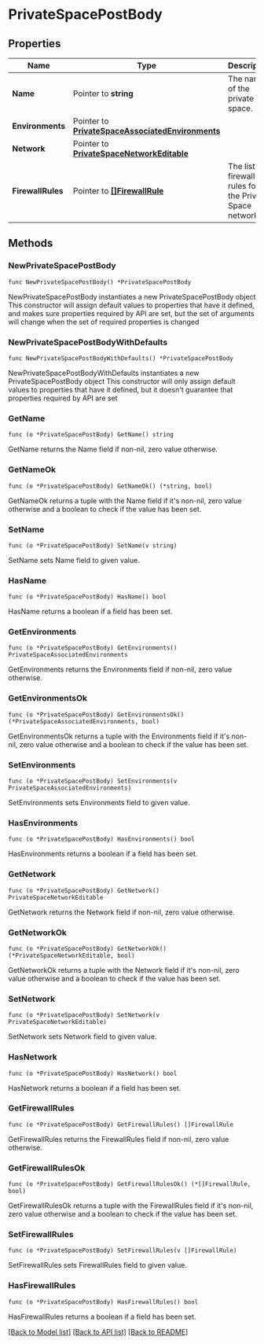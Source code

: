 # PrivateSpacePostBody

## Properties

Name | Type | Description | Notes
------------ | ------------- | ------------- | -------------
**Name** | Pointer to **string** | The name of the private space. | [optional] 
**Environments** | Pointer to [**PrivateSpaceAssociatedEnvironments**](PrivateSpaceAssociatedEnvironments.md) |  | [optional] 
**Network** | Pointer to [**PrivateSpaceNetworkEditable**](PrivateSpaceNetworkEditable.md) |  | [optional] 
**FirewallRules** | Pointer to [**[]FirewallRule**](FirewallRule.md) | The list of firewall rules for the Private Space network. | [optional] 

## Methods

### NewPrivateSpacePostBody

`func NewPrivateSpacePostBody() *PrivateSpacePostBody`

NewPrivateSpacePostBody instantiates a new PrivateSpacePostBody object
This constructor will assign default values to properties that have it defined,
and makes sure properties required by API are set, but the set of arguments
will change when the set of required properties is changed

### NewPrivateSpacePostBodyWithDefaults

`func NewPrivateSpacePostBodyWithDefaults() *PrivateSpacePostBody`

NewPrivateSpacePostBodyWithDefaults instantiates a new PrivateSpacePostBody object
This constructor will only assign default values to properties that have it defined,
but it doesn't guarantee that properties required by API are set

### GetName

`func (o *PrivateSpacePostBody) GetName() string`

GetName returns the Name field if non-nil, zero value otherwise.

### GetNameOk

`func (o *PrivateSpacePostBody) GetNameOk() (*string, bool)`

GetNameOk returns a tuple with the Name field if it's non-nil, zero value otherwise
and a boolean to check if the value has been set.

### SetName

`func (o *PrivateSpacePostBody) SetName(v string)`

SetName sets Name field to given value.

### HasName

`func (o *PrivateSpacePostBody) HasName() bool`

HasName returns a boolean if a field has been set.

### GetEnvironments

`func (o *PrivateSpacePostBody) GetEnvironments() PrivateSpaceAssociatedEnvironments`

GetEnvironments returns the Environments field if non-nil, zero value otherwise.

### GetEnvironmentsOk

`func (o *PrivateSpacePostBody) GetEnvironmentsOk() (*PrivateSpaceAssociatedEnvironments, bool)`

GetEnvironmentsOk returns a tuple with the Environments field if it's non-nil, zero value otherwise
and a boolean to check if the value has been set.

### SetEnvironments

`func (o *PrivateSpacePostBody) SetEnvironments(v PrivateSpaceAssociatedEnvironments)`

SetEnvironments sets Environments field to given value.

### HasEnvironments

`func (o *PrivateSpacePostBody) HasEnvironments() bool`

HasEnvironments returns a boolean if a field has been set.

### GetNetwork

`func (o *PrivateSpacePostBody) GetNetwork() PrivateSpaceNetworkEditable`

GetNetwork returns the Network field if non-nil, zero value otherwise.

### GetNetworkOk

`func (o *PrivateSpacePostBody) GetNetworkOk() (*PrivateSpaceNetworkEditable, bool)`

GetNetworkOk returns a tuple with the Network field if it's non-nil, zero value otherwise
and a boolean to check if the value has been set.

### SetNetwork

`func (o *PrivateSpacePostBody) SetNetwork(v PrivateSpaceNetworkEditable)`

SetNetwork sets Network field to given value.

### HasNetwork

`func (o *PrivateSpacePostBody) HasNetwork() bool`

HasNetwork returns a boolean if a field has been set.

### GetFirewallRules

`func (o *PrivateSpacePostBody) GetFirewallRules() []FirewallRule`

GetFirewallRules returns the FirewallRules field if non-nil, zero value otherwise.

### GetFirewallRulesOk

`func (o *PrivateSpacePostBody) GetFirewallRulesOk() (*[]FirewallRule, bool)`

GetFirewallRulesOk returns a tuple with the FirewallRules field if it's non-nil, zero value otherwise
and a boolean to check if the value has been set.

### SetFirewallRules

`func (o *PrivateSpacePostBody) SetFirewallRules(v []FirewallRule)`

SetFirewallRules sets FirewallRules field to given value.

### HasFirewallRules

`func (o *PrivateSpacePostBody) HasFirewallRules() bool`

HasFirewallRules returns a boolean if a field has been set.


[[Back to Model list]](../README.md#documentation-for-models) [[Back to API list]](../README.md#documentation-for-api-endpoints) [[Back to README]](../README.md)


